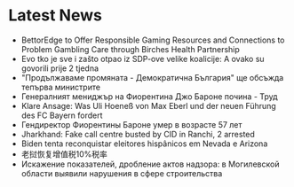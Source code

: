 # Latest News
-  BettorEdge to Offer Responsible Gaming Resources and Connections to Problem Gambling Care through Birches Health Partnership
-  Evo tko je sve i zašto otpao iz SDP-ove velike koalicije: A ovako su govorili prije 2 tjedna
-  "Продължаваме промяната - Демократична България" ще обсъжда тепърва министрите
-  Генералният мениджър на Фиорентина Джо Бароне почина - Труд
-  Klare Ansage: Was Uli Hoeneß von Max Eberl und der neuen Führung des FC Bayern fordert
-  Гендиректор Фиорентины Бароне умер в возрасте 57 лет
-  Jharkhand: Fake call centre busted by CID in Ranchi, 2 arrested
-  Biden tenta reconquistar eleitores hispânicos em Nevada e Arizona
-  老挝恢复增值税10%税率
-  Искажение показателей, дробление актов надзора: в Могилевской области выявили нарушения в сфере строительства
